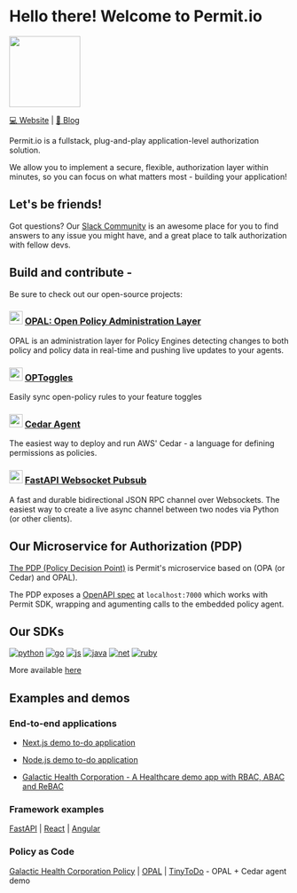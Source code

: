 <div align="left">
  <h1 align="left">Hello there! Welcome to Permit.io</h1>
  <a href="https://www.permit.io/?utm_source=github&utm_medium=referral&utm_campaign=ghc">
    <picture>
      <source media="(prefers-color-scheme: dark)" srcset="https://github.com/permitio/.github/assets/4082578/8f86eb12-2023-4c6c-9806-bcce06db4f5f">
      <img src="https://github.com/permitio/.github/assets/4082578/b5a88437-0830-4026-a373-348fb254ef10" height="128">
    </picture>
  </a>
</div>

[💻 Website](http://permit.io?utm_source=github&utm_medium=referral&utm_campaign=home-text) | [📖 Blog](http://permit.io/blog?utm_source=github&utm_medium=referral&utm_campaign=home-blog-text)

Permit.io is a fullstack, plug-and-play application-level authorization solution. 

We allow you to implement a secure, flexible, authorization layer within minutes, so you can focus on what matters most - building your application!

Let's be friends! 
------------------

Got questions? Our [Slack Community](https://io.permit.io/gh-to-slack) is an awesome place for you to find answers to any issue you might have, and a great place to talk authorization with fellow devs.

Build and contribute - 
-----------------------

Be sure to check out our open-source projects:

### <img src="https://github.com/permitio/.github/assets/4082578/3d425ec4-56f3-4e84-9fca-1f16650302f1" width="24" />  [OPAL: Open Policy Administration Layer](https://io.permit.io/gh-opal)

OPAL is an administration layer for Policy Engines detecting changes to both policy and policy data in real-time and pushing live updates to your agents.

### <img src="https://github.com/permitio/.github/assets/4082578/3d425ec4-56f3-4e84-9fca-1f16650302f1" width="24" />  [OPToggles](https://io.permit.io/gh-opptoggel)

Easily sync open-policy rules to your feature toggles

### <img src="https://github.com/permitio/.github/assets/4082578/3d425ec4-56f3-4e84-9fca-1f16650302f1" width="24" />  [Cedar Agent](https://io.permit.io/gh-cedar-agent)

The easiest way to deploy and run AWS' Cedar - a language for defining permissions as policies.

### <img src="https://github.com/permitio/.github/assets/4082578/3d425ec4-56f3-4e84-9fca-1f16650302f1" width="24" />  [FastAPI Websocket Pubsub](https://io.permit.io/gh-fastapi-rpc)

A fast and durable bidirectional JSON RPC channel over Websockets. The easiest way to create a live async channel between two nodes via Python (or other clients).

Our Microservice for Authorization (PDP)
---------
[The PDP (Policy Decision Point)](https://github.com/permitio/PDP) is Permit's microservice based on (OPA (or Cedar) and OPAL).

The PDP exposes a [OpenAPI spec](https://docs.permit.io/api/pdp-api-reference) at `localhost:7000` which works with Permit SDK, wrapping and agumenting calls to the embedded policy agent.

Our SDKs 
---------

[![python](https://github.com/permitio/.github/assets/4082578/fd4dc4ba-589a-4c8d-80ef-b3c5ff67739f)](https://docs.permit.io/category/python?utm_source=github&utm_medium=referral&utm_campaign=home-python)
[![go](https://github.com/permitio/.github/assets/4082578/695c3a65-d953-4562-afdc-dcdf8b7d97f0)](https://docs.permit.io/category/golang?utm_source=github&utm_medium=referral&utm_campaign=home-golang)
[![js](https://github.com/permitio/.github/assets/4082578/78d92697-6bf9-4fcf-87ee-3f17eac5a89b)](https://docs.permit.io/category/nodejs?utm_source=github&utm_medium=referral&utm_campaign=home-nodejs)
[![java](https://github.com/permitio/.github/assets/4082578/430aa201-f6d1-416d-8ba5-d582017aa971)](https://docs.permit.io/category/java?utm_source=github&utm_medium=referral&utm_campaign=home-java)
[![net](https://github.com/permitio/.github/assets/4082578/dfdb3803-0edc-4a16-92bd-a8bfe65ba85c)](https://docs.permit.io/category/dotnet?utm_source=github&utm_medium=referral&utm_campaign=home-dotnet)
[![ruby](https://github.com/permitio/.github/assets/4082578/2c999e81-2d12-4fd5-8df1-f69c05c04088)](https://docs.permit.io/category/ruby?utm_source=github&utm_medium=referral&utm_campaign=home-ruby)

More available [here](https://docs.permit.io/category/supported-sdks?utm_source=github&utm_medium=referral&utm_campaign=home-sdks)

Examples and demos
------------------

### End-to-end applications

-   [Next.js demo to-do application](https://io.permit.io/gh-todo-starter)

-   [Node.js demo to-do application](https://io.permit.io/gh-todo-node)

-   [Galactic Health Corporation - A Healthcare demo app with RBAC, ABAC and ReBAC](https://io.permit.io/gh-ghc)

### Framework examples

[FastAPI](https://io.permit.io/gh-fastapi) | [React](https://io.permit.io/gh-react) | [Angular](https://io.permit.io/gh-angular)

### Policy as Code

[Galactic Health Corporation Policy](https://io.permit.io/gh-ghc-policy) | [OPAL](https://io.permit.io/gh-opal-policy) | [TinyToDo](https://io.permit.io/gh-cedar-opal) - OPAL + Cedar agent demo
